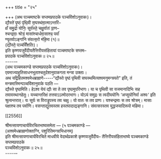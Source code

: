 +++
title = "२५"

+++
(अथ पञ्चमाष्टके सप्तमप्रपाठके पञ्चविंशोऽनुवाकः)।  
द्यौस्ते॑ पृ॒ष्ठं पृ॑थि॒वी स॒घस्थ॑मा॒त्माऽन्तरि॑–  
क्षँ समु॒द्रो योनिः॒ सूर्य॑स्ते॒ चक्षु॒र्वातः॑ प्रा॒ण–  
श्चन्द्रमाः॒ श्रोत्रं॒ मासा॑श्चार्धमा॒साश्च॒ पर्वा॑  
ण्यृ॒तवोऽङ्गा॑नि संवत्स॒रो म॑हि॒मा (१)॥  
(द्यौस्ते॒ पञ्च॑विंँशतिः)।  
इति कृष्णयजुर्वेदीयतैत्तिरीयसंहितायां पञ्चमाष्टके सप्तम–  
प्रपाठके पञ्चविंशोऽनुवाकः॥ २५॥  
-----–  
(अथ पञ्चमकाण्डे सप्तमप्रपाठके पञ्चविंशोऽनुवाकः)।  
एवमाज्याहुतिसाधनभूताश्चतुर्दशानुवाकगता मन्त्रा उक्ताः।  
अथ यद्विहितमश्वमेधब्राह्मणे-----“द्यौस्ते पृष्ठं पृथिवी सघस्थमित्यश्वमनुमन्त्रयते” इति, तं मन्त्रमास्मिन्पञ्चविंशानुवाके पठति —  
द्यौस्ते पृष्ठमिति। हेऽश्व येयं द्यौः सा ते तव पृष्ठमुपरिभागः। या च पृथिवी सा यजमानादिभिः सह तवावस्थानहेतुः। यच्चान्तरिक्षं तत्तवाऽऽत्मोदरभागः। योऽयं समुद्रः स त्वदीययोनिः ‘अप्सुयोनिर्वा अश्वः’ इति श्रुत्यन्तरात्। यः सूर्यः स विराड्रूपस्य तव चक्षुः। यो वातः स तव प्राणः। यश्चन्द्रमाः स तव श्रोत्रम्। मासाः पक्षाश्च तव पर्वाणि। वसन्ताद्युतवस्तव हस्तपादाद्यङ्गानि। संवत्सरस्तव युद्धजयादिरूपो महिमा।

[[2556]]

श्रीमत्सायणाचार्यविरचितभाष्यसमेता — (५ पञ्चमकाण्डे —  
(अश्वमेधब्राह्मणोक्ताग्नि, पशुरितिमन्त्राभिधानम्)  
इति श्रीमत्सायणाचार्यविरचिते माधवीये वेदार्थप्रकाशे कृष्णयजुर्वेदीय– तैत्तिरीयसंहिताभाष्ये पञ्चमकाण्डे सप्तमप्रपाठके  
पञ्चविंशोऽनुवाकः॥ २५॥  
-----–  
